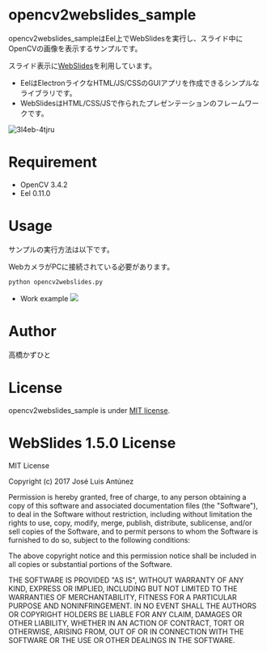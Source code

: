 # opencv2webslides_sample
opencv2webslides_sampleはEel上でWebSlidesを実行し、スライド中にOpenCVの画像を表示するサンプルです。

スライド表示に[WebSlides](https://webslides.tv/)を利用しています。

* EelはElectronライクなHTML/JS/CSSのGUIアプリを作成できるシンプルなライブラリです。
* WebSlidesはHTML/CSS/JSで作られたプレゼンテーションのフレームワークです。

![3l4eb-4tjru](https://user-images.githubusercontent.com/37477845/74838953-cd572a00-5367-11ea-9d3e-2e41cda90a54.gif)


# Requirement
 
* OpenCV 3.4.2
* Eel 0.11.0
 
# Usage
 
サンプルの実行方法は以下です。

WebカメラがPCに接続されている必要があります。
 
```bash
python opencv2webslides.py
```

* Work example
[![](https://img.youtube.com/vi/yNpvhuMLjgg/0.jpg)](https://www.youtube.com/watch?v=yNpvhuMLjgg)

# Author
高橋かずひと
 
# License 
opencv2webslides_sample is under [MIT license](https://en.wikipedia.org/wiki/MIT_License).

# WebSlides 1.5.0 License 
MIT License

Copyright (c) 2017 José Luis Antúnez

Permission is hereby granted, free of charge, to any person obtaining a copy
of this software and associated documentation files (the "Software"), to deal
in the Software without restriction, including without limitation the rights
to use, copy, modify, merge, publish, distribute, sublicense, and/or sell
copies of the Software, and to permit persons to whom the Software is
furnished to do so, subject to the following conditions:

The above copyright notice and this permission notice shall be included in all
copies or substantial portions of the Software.

THE SOFTWARE IS PROVIDED "AS IS", WITHOUT WARRANTY OF ANY KIND, EXPRESS OR
IMPLIED, INCLUDING BUT NOT LIMITED TO THE WARRANTIES OF MERCHANTABILITY,
FITNESS FOR A PARTICULAR PURPOSE AND NONINFRINGEMENT. IN NO EVENT SHALL THE
AUTHORS OR COPYRIGHT HOLDERS BE LIABLE FOR ANY CLAIM, DAMAGES OR OTHER
LIABILITY, WHETHER IN AN ACTION OF CONTRACT, TORT OR OTHERWISE, ARISING FROM,
OUT OF OR IN CONNECTION WITH THE SOFTWARE OR THE USE OR OTHER DEALINGS IN THE
SOFTWARE.
